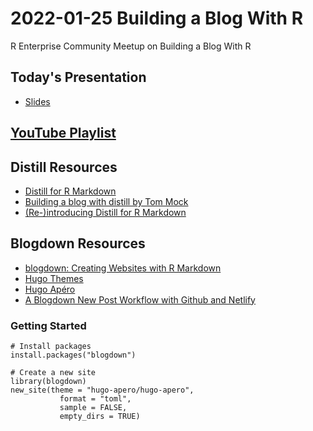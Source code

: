 # 2022-01-25 Building a Blog With R
R Enterprise Community Meetup on Building a Blog With R

## Today's Presentation

* [Slides](https://colorado.rstudio.com/rsc/building-a-blog-with-r/)

## [YouTube Playlist](https://youtube.com/playlist?list=PLXKlQEvIRus-qu1hjc8SyElSamAcT-KaE)

## Distill Resources

* [Distill for R Markdown](https://rstudio.github.io/distill/)
* [Building a blog with distill by Tom Mock](https://themockup.blog/posts/2020-08-01-building-a-blog-with-distill/)
* [(Re-)introducing Distill for R Markdown](https://www.rstudio.com/blog/distill/)

## Blogdown Resources

* [blogdown: Creating Websites with R Markdown](https://bookdown.org/yihui/blogdown/)
* [Hugo Themes](https://themes.gohugo.io/)
* [Hugo Apéro](https://hugo-apero-docs.netlify.app/)
* [A Blogdown New Post Workflow with Github and Netlify](https://www.garrickadenbuie.com/blog/blogdown-netlify-new-post-workflow/)


### Getting Started

```
# Install packages
install.packages("blogdown")

# Create a new site
library(blogdown)
new_site(theme = "hugo-apero/hugo-apero", 
           format = "toml",
           sample = FALSE,
           empty_dirs = TRUE)
```
